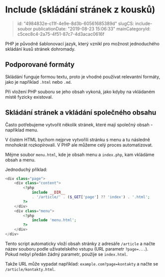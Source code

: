 Include (skládání stránek z kousků)
===================================

> id: "4984832e-c11f-4e9e-8d3b-60561685389d"
> slugCS: include-soubor
> publicationDate: "2019-08-23 15:06:33"
> mainCategoryId: c5cec8c4-2a75-4f51-87c7-4d3acac0616f

PHP je původně šablonovací jazyk, který vznikl pro možnost jednoduchého skládání kusů stránek dohromady.

Podporované formáty
-------------------

Skládání funguje formou textu, proto je vhodné používat relevantní formáty, jako je například `.html` nebo `.md`.

Při vložení PHP souboru se jeho obsah vykoná, jako kdyby na vkládaném místě fyzicky existoval.

Skládání stránek a vkládání společného obsahu
---------------------------------------------

Často potřebujeme vytvořit několik stránek, které mají společný obsah - například menu.

V čistém HTML bychom nejprve vytvořili stránku s menu a tu následně mnohokrát rozkopírovali. V PHP ale můžeme celý proces automatizovat.

Mějme soubor `menu.html`, kde je obsah menu a `index.php`, kam vkládáme obsah a menu.

Jednoduchý příklad:

```php
<div class="page">
    <div class="content">
        <?php
            include __DIR__
            . '/article/' . ($_GET['page'] ?? 'index') . '.html';
        ?>
    </div>
    <div class="menu">
        <?php
            include 'menu.html';
        ?>
    </div>
</div>
```

Tento script automaticky vloží obsah stránky z adresáře `/article` a načte název souboru podle uživatelského vstupu (URL parametr `?page=...`). Pokud nebyl předán žádný parametr, použije se `index.html`.

Takže URL může vypadat například: `example.com?page=kontakty` a načte se `/article/kontakty.html`.
